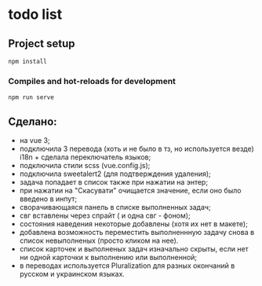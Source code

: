 # todo list

## Project setup
```
npm install
```

### Compiles and hot-reloads for development
```
npm run serve
```
## Сделано:
- на vue 3;
- подключила 3 перевода  (хоть и не было в тз, но  используется везде) i18n + сделала переключатель языков;
- подключила стили scss (vue.config.js);
- подключила sweetalert2 (для подтверждения удаления);
- задача попадает в список также при нажатии на энтер;
- при нажатии на "Скасувати" очищается значение, если оно было введено в инпут;
- сворачивающаяся панель в списке выполненных задач;
- свг вставлены через спрайт ( и одна свг - фоном);
- состояния наведения некоторые добавлены (хотя их нет в макете);
- добавлена возможность переместить выполненнную задачу снова в список невыполненых (просто кликом на нее).
- список карточек и выполненых задач изначально скрыты, если нет ни одной карточки к выполнению или выполненной;
- в переводах используется Pluralization для разных окончаний в русском и украинском языках.


<!-- 
### Compiles and minifies for production
```
npm run build
```

### Lints and fixes files
```
npm run lint
``` -->

<!-- ### Customize configuration
See [Configuration Reference](https://cli.vuejs.org/config/). -->
